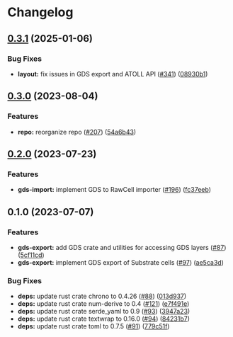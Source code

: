 # Changelog

## [0.3.1](https://github.com/ucb-substrate/substrate2/compare/gds-v0.3.0...gds-v0.3.1) (2025-01-06)


### Bug Fixes

* **layout:** fix issues in GDS export and ATOLL API ([#341](https://github.com/ucb-substrate/substrate2/issues/341)) ([08930b1](https://github.com/ucb-substrate/substrate2/commit/08930b1b25d018c20758986e206dc8882df782af))

## [0.3.0](https://github.com/substrate-labs/substrate2/compare/gds-v0.2.0...gds-v0.3.0) (2023-08-04)


### Features

* **repo:** reorganize repo ([#207](https://github.com/substrate-labs/substrate2/issues/207)) ([54a6b43](https://github.com/substrate-labs/substrate2/commit/54a6b43079d283a29bc0aa9e18dc6230b56fa385))

## [0.2.0](https://github.com/substrate-labs/substrate2/compare/gds-v0.1.0...gds-v0.2.0) (2023-07-23)


### Features

* **gds-import:** implement GDS to RawCell importer ([#196](https://github.com/substrate-labs/substrate2/issues/196)) ([fc37eeb](https://github.com/substrate-labs/substrate2/commit/fc37eeb6bac10779491b98bcadcc0eeaeb7d8ec5))

## 0.1.0 (2023-07-07)


### Features

* **gds-export:** add GDS crate and utilities for accessing GDS layers ([#87](https://github.com/substrate-labs/substrate2/issues/87)) ([5cf11cd](https://github.com/substrate-labs/substrate2/commit/5cf11cd0ff80d637ca7210a603625a3b950cdaa4))
* **gds-export:** implement GDS export of Substrate cells ([#97](https://github.com/substrate-labs/substrate2/issues/97)) ([ae5ca3d](https://github.com/substrate-labs/substrate2/commit/ae5ca3d0356848eb8e080a7714667193bb9d28fb))


### Bug Fixes

* **deps:** update rust crate chrono to 0.4.26 ([#88](https://github.com/substrate-labs/substrate2/issues/88)) ([013d937](https://github.com/substrate-labs/substrate2/commit/013d937145cd6bbc5fb9db1bdc481f9db716c5e4))
* **deps:** update rust crate num-derive to 0.4 ([#121](https://github.com/substrate-labs/substrate2/issues/121)) ([e7f491e](https://github.com/substrate-labs/substrate2/commit/e7f491efcb5a3fd7a5c9af0c17b5d6578a4e7d76))
* **deps:** update rust crate serde_yaml to 0.9 ([#93](https://github.com/substrate-labs/substrate2/issues/93)) ([3947a23](https://github.com/substrate-labs/substrate2/commit/3947a238f7b05fc9c23987b3beba538d1d582fc8))
* **deps:** update rust crate textwrap to 0.16.0 ([#94](https://github.com/substrate-labs/substrate2/issues/94)) ([84231b7](https://github.com/substrate-labs/substrate2/commit/84231b76ac13fa55043f1fe36739bccaf6fdc6dc))
* **deps:** update rust crate toml to 0.7.5 ([#91](https://github.com/substrate-labs/substrate2/issues/91)) ([779c51f](https://github.com/substrate-labs/substrate2/commit/779c51feb824f415e75071f1f7440ca1da5cf36e))
